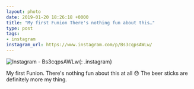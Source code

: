 ```yaml
---
layout: photo
date: 2019-01-20 18:26:18 +0000
title: "My first Funion There's nothing fun about this…"
type: post
tags:
- instagram
instagram_url: https://www.instagram.com/p/Bs3cqpsAWLw/
---
```


![Instagram - Bs3cqpsAWLw](https://colinseymour.co.uk/img/Bs3cqpsAWLw.jpg){: .instagram}

My first Funion. There's nothing fun about this at all 😞 The beer sticks are definitely more my thing.
